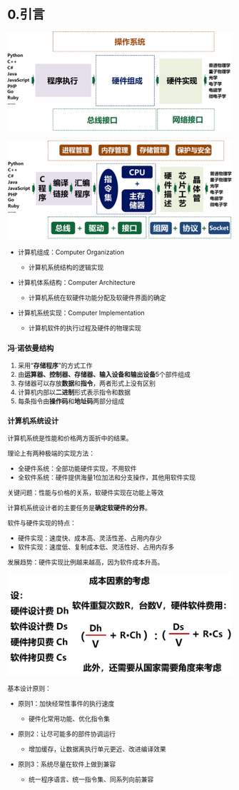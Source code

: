 # 0.引言

![image](assets/image-20240314130648-et1vpix.png)​

![image](assets/image-20240314130715-qnk1413.png)​

* 计算机组成：Computer Organization

  * 计算机系统结构的逻辑实现
* 计算机体系结构：Computer Architecture

  * 计算机系统在软硬件功能分配及软硬件界面的确定
* 计算机系统实现：Computer Implementation

  * 计算机软件的执行过程及硬件的物理实现

### 冯·诺依曼结构

1. 采用“**存储程序**”的方式工作
2. 由**运算器、控制器、存储器、输入设备和输出设备**5个部件组成
3. 存储器可以存放**数据**和**指令**，两者形式上没有区别
4. 计算机内部以**二进制**形式表示指令和数据
5. 每条指令由**操作码**和**地址码**两部分组成

### 计算机系统设计

计算机系统是性能和价格两方面折中的结果。

理论上有两种极端的实现方法：

* 全硬件系统：全部功能硬件实现，不用软件
* 全软件系统：硬件提供海量1位加法和分支操作，其他用软件实现

关键问题：性能与价格的关系，软硬件实现在功能上等效

计算机系统设计者的主要任务是**确定软硬件的分界**。

软件与硬件实现的特点：

* 硬件实现：速度快、成本高、灵活性差、占用内存少
* 软件实现：速度低、复制成本低、灵活性好、占用内存多

发展趋势：硬件实现比例越来越高，因为软件成本升高。

![image](assets/image-20240314131323-jjhk9mj.png)​

基本设计原则：

* 原则1：加快经常性事件的执行速度

  * 硬件化常用功能、优化指令集
* 原则2：让尽可能多的部件协调运行

  * 增加缓存，让数据离执行单元更近、改进编译效果
* 原则3：系统尽量在软件上做到兼容

  * 统一程序语言、统一指令集、同系列向前兼容

‍